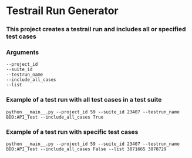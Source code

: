 # Testrail Run Generator

### This project creates a testrail run and includes all or specified test cases

### Arguments
 
`--project_id` <br> 
`--suite_id` <br>
`--testrun_name` <br>
`--include_all_cases` <br>
`--list` <br>

### Example of a test run with all test cases in a test suite
```python __main__.py --project_id 59 --suite_id 23407 --testrun_name BDD:API_Test --include_all_cases True```

### Example of a test run with specific test cases 
```python __main__.py --project_id 59 --suite_id 23407 --testrun_name BDD:API_Test --include_all_cases False --list 3871665 3878729```